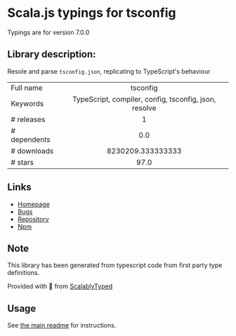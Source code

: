 
# Scala.js typings for tsconfig

Typings are for version 7.0.0

## Library description:
Resole and parse `tsconfig.json`, replicating to TypeScript's behaviour

|                    |                 |
| ------------------ | :-------------: |
| Full name          | tsconfig |
| Keywords           | TypeScript, compiler, config, tsconfig, json, resolve |
| # releases         | 1 |
| # dependents       | 0.0 |
| # downloads        | 8230209.333333333 |
| # stars            | 97.0 |

## Links
- [Homepage](https://github.com/TypeStrong/tsconfig)
- [Bugs](https://github.com/TypeStrong/tsconfig/issues)
- [Repository](https://github.com/TypeStrong/tsconfig)
- [Npm](https://www.npmjs.com/package/tsconfig)
    


## Note
This library has been generated from typescript code from first party type definitions.

Provided with :purple_heart: from [ScalablyTyped](https://github.com/oyvindberg/ScalablyTyped)

## Usage
See [the main readme](../../readme.md) for instructions.


